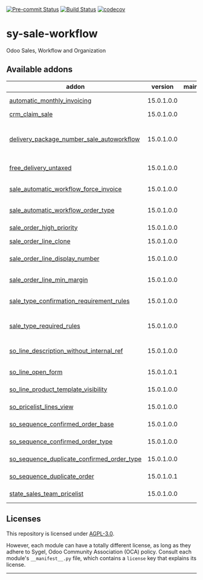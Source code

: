 
<!-- /!\ Non OCA Context : Set here the badge of your runbot / runboat instance. -->
[![Pre-commit Status](https://github.com/sygel-technology/sy-sale-workflow/actions/workflows/pre-commit.yml/badge.svg?branch=15.0)](https://github.com/sygel-technology/sy-sale-workflow/actions/workflows/pre-commit.yml?query=branch%3A15.0)
[![Build Status](https://github.com/sygel-technology/sy-sale-workflow/actions/workflows/test.yml/badge.svg?branch=15.0)](https://github.com/sygel-technology/sy-sale-workflow/actions/workflows/test.yml?query=branch%3A15.0)
[![codecov](https://codecov.io/gh/sygel-technology/sy-sale-workflow/branch/15.0/graph/badge.svg)](https://codecov.io/gh/sygel-technology/sy-sale-workflow)
<!-- /!\ Non OCA Context : Set here the badge of your translation instance. -->

<!-- /!\ do not modify above this line -->

# sy-sale-workflow

Odoo Sales, Workflow and Organization

<!-- /!\ do not modify below this line -->

<!-- prettier-ignore-start -->

[//]: # (addons)

Available addons
----------------
addon | version | maintainers | summary
--- | --- | --- | ---
[automatic_monthly_invoicing](automatic_monthly_invoicing/) | 15.0.1.0.0 |  | Automatic Monhly Invoicig.
[crm_claim_sale](crm_claim_sale/) | 15.0.1.0.0 |  | Create Sales from a Claim
[delivery_package_number_sale_autoworkflow](delivery_package_number_sale_autoworkflow/) | 15.0.1.0.0 |  | Make modules delivery_package_number and sale_automatic_workflow compatible
[free_delivery_untaxed](free_delivery_untaxed/) | 15.0.1.0.0 |  | Decide if delivery is free based on untaxed price
[sale_automatic_workflow_force_invoice](sale_automatic_workflow_force_invoice/) | 15.0.1.0.0 |  | Force Invoice as an automatic workflow option
[sale_automatic_workflow_order_type](sale_automatic_workflow_order_type/) | 15.0.1.0.0 |  | Sale Automatic Workflow Order Type
[sale_order_high_priority](sale_order_high_priority/) | 15.0.1.0.0 |  | Sale Order Very High Priority
[sale_order_line_clone](sale_order_line_clone/) | 15.0.1.0.0 |  | Clone sale order lines.
[sale_order_line_display_number](sale_order_line_display_number/) | 15.0.1.0.0 |  | Configure the number of sale order lines to be shown
[sale_order_line_min_margin](sale_order_line_min_margin/) | 15.0.1.0.0 |  | Set minimum margin in sale order lines
[sale_type_confirmation_requirement_rules](sale_type_confirmation_requirement_rules/) | 15.0.1.0.0 |  | Required domain conditions when validating a Sale Order.
[sale_type_required_rules](sale_type_required_rules/) | 15.0.1.0.0 |  | Required domain conditions when validating a Sale Order.
[so_line_description_without_internal_ref](so_line_description_without_internal_ref/) | 15.0.1.0.0 |  | SO Line Description Without Internal Reference
[so_line_open_form](so_line_open_form/) | 15.0.1.0.1 |  | Open form view when click on sale order line.
[so_line_product_template_visibility](so_line_product_template_visibility/) | 15.0.1.0.0 |  | SO Line Product Template Visibility
[so_pricelist_lines_view](so_pricelist_lines_view/) | 15.0.1.0.0 |  | Sale Order Pricelist Lines View
[so_sequence_confirmed_order_base](so_sequence_confirmed_order_base/) | 15.0.1.0.0 |  | Sale Order Sequence Confirmed Order Base
[so_sequence_confirmed_order_type](so_sequence_confirmed_order_type/) | 15.0.1.0.0 |  | Sale Order Sequence Confirmed Order Type
[so_sequence_duplicate_confirmed_order_type](so_sequence_duplicate_confirmed_order_type/) | 15.0.1.0.0 |  | SO Sequence Duplicate Confirmed Order Type
[so_sequence_duplicate_order](so_sequence_duplicate_order/) | 15.0.1.0.1 |  | Sale Order Sequence Duplicate Order
[state_sales_team_pricelist](state_sales_team_pricelist/) | 15.0.1.0.0 |  | Filter pricelist in sales by state and sales team

[//]: # (end addons)

<!-- prettier-ignore-end -->

## Licenses

This repository is licensed under [AGPL-3.0](LICENSE).

However, each module can have a totally different license, as long as they adhere to Sygel, Odoo Community Association (OCA)
policy. Consult each module's `__manifest__.py` file, which contains a `license` key
that explains its license.

----
<!-- /!\ Non OCA Context : Set here the full description of your organization. -->
